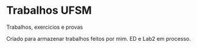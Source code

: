 # Trabalhos UFSM
 Trabalhos, exercicios e provas

 Criado para armazenar trabalhos feitos por mim.
 ED e Lab2 em processo.